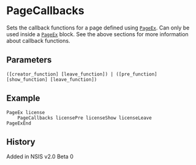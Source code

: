 # PageCallbacks

Sets the callback functions for a page defined using [`PageEx`][1]. Can only be used inside a [`PageEx`][1] block. See the above sections for more information about callback functions.

## Parameters

    ([creator_function] [leave_function]) | ([pre_function] [show_function] [leave_function])

## Example

	PageEx license
		PageCallbacks licensePre licenseShow licenseLeave
	PageExEnd

## History

Added in NSIS v2.0 Beta 0

[1]: PageEx.md